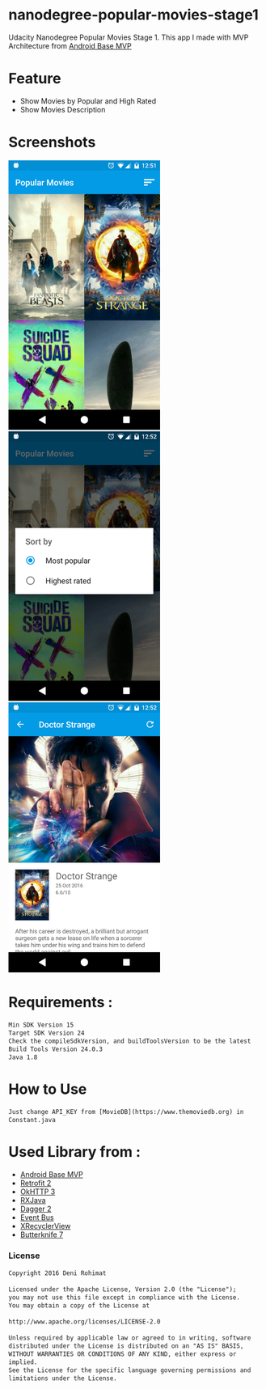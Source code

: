 # nanodegree-popular-movies-stage1

Udacity Nanodegree Popular Movies Stage 1. This app I made with MVP Architecture from [Android Base MVP](https://github.com/derohimat/android-base-mvp/)

# Feature
   - Show Movies by Popular and High Rated
   - Show Movies Description

# Screenshots
<img src="https://github.com/derohimat/nanodegree-popular-movies-stage1/blob/master/home.png" width="300">
<img src="https://github.com/derohimat/nanodegree-popular-movies-stage1/blob/master/home-sort.png" width="300">
<img src="https://github.com/derohimat/nanodegree-popular-movies-stage1/blob/master/detail.png" width="300">

# Requirements :
	Min SDK Version 15
	Target SDK Version 24
	Check the compileSdkVersion, and buildToolsVersion to be the latest
	Build Tools Version 24.0.3
	Java 1.8
	
# How to Use
    Just change API_KEY from [MovieDB](https://www.themoviedb.org) in Constant.java 
    
# Used Library from :
  - [Android Base MVP](https://derohimat.github.io/android-base-mvp/)
  - [Retrofit 2](http://square.github.io/retrofit/)
  - [OkHTTP 3](http://square.github.io/okhttp/)
  - [RXJava](https://github.com/ReactiveX/RxJava)
  - [Dagger 2](http://google.github.io/dagger/)
  - [Event Bus](https://github.com/greenrobot/EventBus)
  - [XRecyclerView](https://github.com/jianghejie/XRecyclerView)
  - [Butterknife 7](https://github.com/JakeWharton/butterknife)

### License
    Copyright 2016 Deni Rohimat
    
    Licensed under the Apache License, Version 2.0 (the "License");
    you may not use this file except in compliance with the License.
    You may obtain a copy of the License at

    http://www.apache.org/licenses/LICENSE-2.0
    
    Unless required by applicable law or agreed to in writing, software
    distributed under the License is distributed on an "AS IS" BASIS,
    WITHOUT WARRANTIES OR CONDITIONS OF ANY KIND, either express or implied.
    See the License for the specific language governing permissions and
    limitations under the License.
